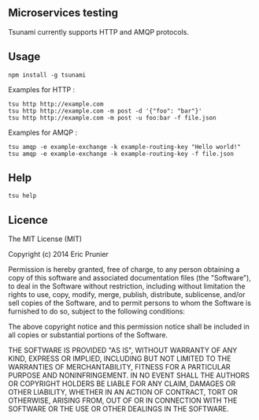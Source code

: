 ## Microservices testing

Tsunami currently supports HTTP and AMQP protocols.

## Usage

	npm install -g tsunami

Examples for HTTP :

	tsu http http://example.com
	tsu http http://example.com -m post -d '{"foo": "bar"}'
	tsu http http://example.com -m post -u foo:bar -f file.json

Examples for AMQP :

	tsu amqp -e example-exchange -k example-routing-key "Hello world!"
	tsu amqp -e example-exchange -k example-routing-key -f file.json

## Help

	tsu help

## Licence

The MIT License (MIT)

Copyright (c) 2014 Eric Prunier

Permission is hereby granted, free of charge, to any person obtaining a copy
of this software and associated documentation files (the "Software"), to deal
in the Software without restriction, including without limitation the rights
to use, copy, modify, merge, publish, distribute, sublicense, and/or sell
copies of the Software, and to permit persons to whom the Software is
furnished to do so, subject to the following conditions:

The above copyright notice and this permission notice shall be included in all
copies or substantial portions of the Software.

THE SOFTWARE IS PROVIDED "AS IS", WITHOUT WARRANTY OF ANY KIND, EXPRESS OR
IMPLIED, INCLUDING BUT NOT LIMITED TO THE WARRANTIES OF MERCHANTABILITY,
FITNESS FOR A PARTICULAR PURPOSE AND NONINFRINGEMENT. IN NO EVENT SHALL THE
AUTHORS OR COPYRIGHT HOLDERS BE LIABLE FOR ANY CLAIM, DAMAGES OR OTHER
LIABILITY, WHETHER IN AN ACTION OF CONTRACT, TORT OR OTHERWISE, ARISING FROM,
OUT OF OR IN CONNECTION WITH THE SOFTWARE OR THE USE OR OTHER DEALINGS IN THE
SOFTWARE.
